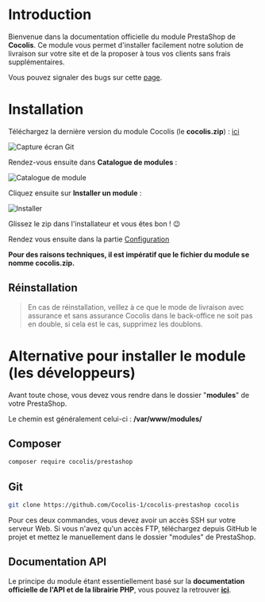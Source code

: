 # Introduction

Bienvenue dans la documentation officielle du module PrestaShop de **Cocolis**.
Ce module vous permet d'installer facilement notre solution de livraison sur votre site et de la proposer à tous vos clients sans frais supplémentaires.

Vous pouvez signaler des bugs sur cette [page](https://github.com/Cocolis-1/cocolis-prestashop/issues).

# Installation

Téléchargez la dernière version du module Cocolis (le **cocolis.zip**) : [ici](https://github.com/Cocolis-1/cocolis-prestashop/releases) 

![Capture écran Git](https://dsc.cloud/b60e61/github-2x.png)

Rendez-vous ensuite dans **Catalogue de modules** :

![Catalogue de module](https://dsc.cloud/b60e61/CleanShot-2021-05-04-at-18.01.15-2x.png)

Cliquez ensuite sur **Installer un module** :

![Installer](https://dsc.cloud/b60e61/CleanShot-2021-05-04-at-18.03.28-2x.png)

Glissez le zip dans l'installateur et vous êtes bon ! 😉

Rendez vous ensuite dans la partie [Configuration](Configuration.md) 

**Pour des raisons techniques, il est impératif que le fichier du module se nomme cocolis.zip.**

## Réinstallation

> En cas de réinstallation, veillez à ce que le mode de livraison avec assurance et sans assurance Cocolis dans le back-office ne soit pas en double, si cela est le cas, supprimez les doublons.

# Alternative pour installer le module (les développeurs)

Avant toute chose, vous devez vous rendre dans le dossier "**modules**" de votre PrestaShop.

Le chemin est généralement celui-ci : **/var/www/modules/**

## Composer

```bash
composer require cocolis/prestashop
```

## Git

```bash
git clone https://github.com/Cocolis-1/cocolis-prestashop cocolis
```

Pour ces deux commandes, vous devez avoir un accès SSH sur votre serveur Web. Si vous n'avez qu'un accès FTP, téléchargez depuis GitHub le projet et mettez le manuellement dans le dossier "modules" de PrestaShop.

## Documentation API

Le principe du module étant essentiellement basé sur la **documentation officielle de l'API et de la librairie PHP**, vous pouvez la retrouver **[ici](https://doc.cocolis.fr/docs/cocolis-api)**.


